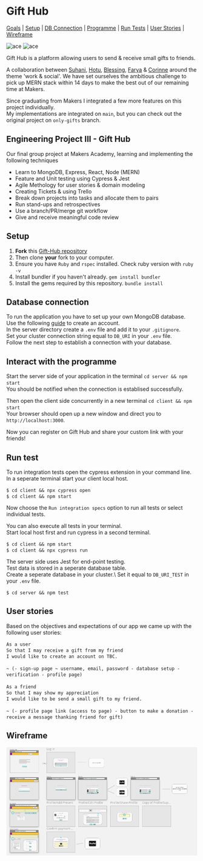 Gift Hub
==================

[Goals](#Project) | [Setup](#Setup) | [DB Connection](#DB) | [Programme](#Interact) | [Run Tests](#Tests) | [User Stories](#User-Stories) | [Wireframe](#Wireframe)

<div align="left"> 
  <img src="client/src/images/lonely-boy.gif" alt="ace" width="200"/> </a> 
  <img src="client/src/images/gift1.gif" alt="ace" width="200"/> </a> 
<div>

Gift Hub is a platform allowing users to send & receive small gifts to friends.

A collaboration between [Suhani](https://github.com/suhani-zaman), [Hotu](https://github.com/ClaimingCookie5), [Blessing](https://github.com/BlessingUb), [Farya](https://github.com/Xfarya) & [Corinne](https://github.com/CorinneBosch) around the theme 'work & social'. We have set ourselves the ambitious challenge to pick up MERN stack within 14 days to make the best out of our remaining time at Makers.

Since graduating from Makers I integrated a few more features on this project individually.\
My implementations are integrated on `main`, but you can check out the original project on `only-gifts` branch.
  
## <a name="Project">Engineering Project III - Gift Hub</a>
Our final group project at Makers Academy, learning and implementing the following techniques

- Learn to MongoDB, Express, React, Node (MERN)
- Feature and Unit testing using Cypress & Jest
- Agile Methology for user stories & domain modeling
- Creating Tickets & using Trello
- Break down projects into tasks and allocate them to pairs
- Run stand-ups and retrospectives
- Use a branch/PR/merge git workflow
- Give and receive meaningful code review

## <a name="Setup">Setup</a>

1. **Fork** this [Gift-Hub repository](https://github.com/CorinneBosch/gift-hub/) 
2. Then clone **your** fork to your computer.
3. Ensure you have `Ruby` and `rspec` installed. Check ruby version with `ruby -v`
4. Install bundler if you haven't already.
`gem install bundler`
5. Install the gems required by this repository.
`bundle install`

## <a name="DB">Database connection</a>

To run the application you have to set up your own MongoDB database.\
Use the following [guide](https://docs.mongodb.com/manual/tutorial/getting-started/) to create an account.\
In the server directory create a `.env` file and add it to your `.gitignore`.\
Set your cluster connection string equal to `DB_URI` in your `.env` file.\
Follow the next step to establish a connection with your database.

## <a name="Interact">Interact with the programme</a>

Start the server side of your application in the terminal `cd server && npm start`\
You should be notified when the connection is establised successfully.
  
Then open the client side concurrently in a new terminal `cd client && npm start`\
Your browser should open up a new window and direct you to `http://localhost:3000`.

Now you can register on Gift Hub and share your custom link with your friends!

## <a name="Tests">Run test</a>

To run integration tests open the cypress extension in your command line.\
In a seperate terminal start your client local host.
```
$ cd client && npx cypress open
$ cd client && npm start
```
Now choose the `Run integration specs` option to run all tests or select individual tests.
  
You can also execute all tests in your terminal.\
Start local host first and run cypress in a second terminal.
```
$ cd client && npm start
$ cd client && npx cypress run
```
 
The server side uses Jest for end-point testing.\
Test data is stored in a seperate database table.\
Create a seperate database in your cluster.\ 
Set it equal to `DB_URI_TEST` in your `.env` file.
```
$ cd server && npm test
```

## <a name="User-Stories">User stories</a>

Based on the objectives and expectations of our app we came up with the following user stories:

```
As a user
So that I may receive a gift from my friend
I would like to create an account on TBC.

~ (- sign-up page ~ username, email, password - database setup - verification - profile page)

As a friend
So that I may show my appreciation
I would like to be send a small gift to my friend.

~ (- profile page link (access to page) - button to make a donation - receive a message thanking friend for gift)
```

## <a name="Wireframe">Wireframe</a>

<div align="left"> 
  <img src="client/src/images/wireframe.png" alt="ace" /> </a> 
<div>
